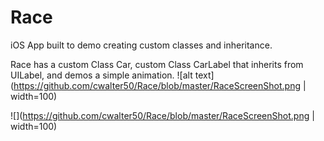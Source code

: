 # Race

iOS App built to demo creating custom classes and inheritance. 

Race has a custom Class Car, custom Class CarLabel that inherits from UILabel, and demos a simple animation.
![alt text](https://github.com/cwalter50/Race/blob/master/RaceScreenShot.png | width=100)

![](https://github.com/cwalter50/Race/blob/master/RaceScreenShot.png | width=100)
